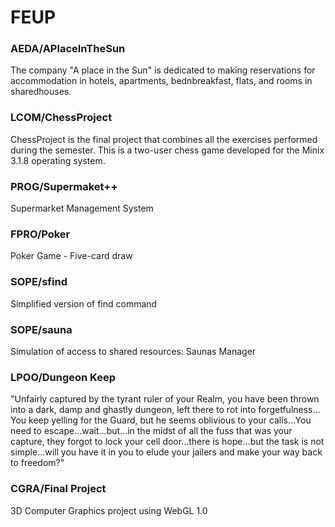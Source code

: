 # FEUP

### AEDA/APlaceInTheSun
The company "A place in the Sun" is dedicated to making reservations for accommodation in hotels, apartments, bednbreakfast, flats, and rooms in sharedhouses.

### LCOM/ChessProject
 ChessProject is the final project that combines all the exercises performed during the semester. This is a two-user chess game developed for the Minix 3.1.8 operating system.

### PROG/Supermaket++ 
Supermarket Management System

### FPRO/Poker 
Poker Game - Five-card draw 
	
### SOPE/sfind 
Simplified version of find command

### SOPE/sauna 
Simulation of access to shared resources: Saunas Manager

### LPOO/Dungeon Keep 
"Unfairly captured by the tyrant ruler of your Realm, you have been thrown into a dark, damp and ghastly dungeon, left there to rot into forgetfulness... You keep yelling for the Guard, but he seems oblivious to your calls...You need to escape...wait...but...in the midst of all the fuss that was your capture, they forgot to lock your cell door...there is hope...but the task is not simple...will you have it in you to elude your jailers and make your way back to freedom?"

### CGRA/Final Project
3D Computer Graphics project using WebGL 1.0